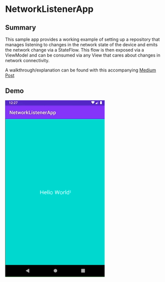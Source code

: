 # NetworkListenerApp

## Summary

This sample app provides a working example of setting up a repository that manages listening to changes in the network state of the device and emits the network change via a StateFlow. This flow is then exposed via a ViewModel and can be consumed via any View that cares about changes in network connectivity. 

A walkthrough/explanation can be found with this accompanying [Medium Post](https://crocsandcoffee.medium.com/android-network-status-listener-stateflow-c5468844f4b5)

## Demo

![NetworkListenerApp](demo.gif)
